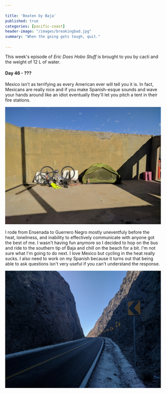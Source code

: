 ```yaml
---

title: 'Beaten by Baja'
published: true
categories: [pacific-coast]
header-image: "/images/breakingbad.jpg"
summary: "When the going gets tough, quit."

---
```


This week's episode of *Eric Does Hobo Stuff* is brought to you by cacti and the weight of 12 L of water.

#### Day 46 - ???

Mexico isn't as terrifying as every American ever will tell you it is. In fact, Mexicans are really nice and if you make Spanish-esque sounds and wave your hands around like an idiot eventually they'll let you pitch a tent in their fire stations.

![](/images/IMG_20170524_172329.jpg)

I rode from Ensenada to Guerrero Negro mostly uneventfuly before the heat, loneliness, and inability to effectively communicate with anyone got the best of me. I wasn't having fun anymore so I decided to hop on the bus and ride to the southern tip of Baja and chill on the beach for a bit. I'm not sure what I'm going to do next. I love Mexico but cycling in the heat really sucks. I also need to work on my Spanish because it turns out that being able to ask questions isn't very useful if you can't understand the response.

![](/images/IMG_20170530_175351_.jpg)
